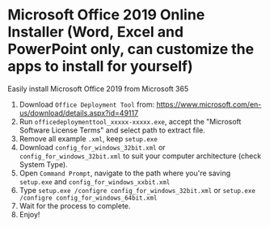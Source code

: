 # Microsoft Office 2019 Online Installer (Word, Excel and PowerPoint only, can customize the apps to install for yourself)
Easily install Microsoft Office 2019 from Microsoft 365
1. Download `Office Deployment Tool` from: https://www.microsoft.com/en-us/download/details.aspx?id=49117
2. Run `officedeploymenttool_xxxxx-xxxxx.exe`, accept the "Microsoft Software License Terms" and select path to extract file.
3. Remove all example `.xml`, keep `setup.exe`
4. Download `config_for_windows_32bit.xml` or `config_for_windows_32bit.xml` to suit your computer architecture (check System Type).
5. Open `Command Prompt`, navigate to the path where you're saving `setup.exe` and `config_for_windows_xxbit.xml`
6. Type `setup.exe /configre config_for_windows_32bit.xml` or `setup.exe /configre config_for_windows_64bit.xml`
7. Wait for the process to complete.
8. Enjoy!

